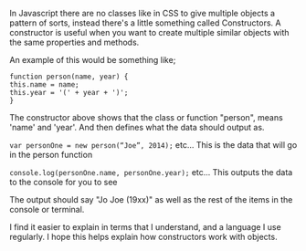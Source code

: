 In Javascript there are no classes like in CSS to give multiple objects a pattern of sorts, instead there's a little something called Constructors. A constructor is useful when you want to create multiple similar objects with the same properties and methods.

An example of this would be something like;

```
function person(name, year) {  
this.name = name;  
this.year = '(' + year + ')';
}
```

The constructor above shows that the class or function "person", means 'name' and 'year'. And then defines what the data should output as.

`var personOne = new person(“Joe”, 2014);` etc... This is the data that will go in the person function

`console.log(personOne.name, personOne.year);` etc... This outputs the data to the console for you to see

The output should say "Jo Joe (19xx)" as well as the rest of the items in the console or terminal.

I find it easier to explain in terms that I understand, and a language I use regularly. I hope this helps explain how constructors work with objects.
